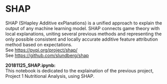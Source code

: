 # SHAP

SHAP (SHapley Additive exPlanations) is a unified approach to explain the output of any machine learning model. SHAP connects game theory with local explanations, uniting several previous methods and representing the only possible consistent and locally accurate additive feature attribution method based on expectations.    
See https://pypi.org/project/shap/    
See https://github.com/slundberg/shap

<b> 20181125_SHAP.ipynb: </b>    
This notebook is dedicated to the explaination of the previous project, Project 1 Nutritional Analysis, using SHAP.
